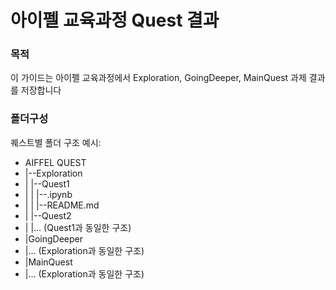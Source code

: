 # 아이펠 교육과정 Quest 결과
### 목적
이 가이드는 아이펠 교육과정에서 Exploration, GoingDeeper, MainQuest 과제 결과를 저장합니다

### 폴더구성
퀘스트별 폴더 구조 예시:

- AIFFEL QUEST
- |--Exploration
- |  |--Quest1
- |  |  |--.ipynb
- |  |  |--README.md
- |  |--Quest2
- |  |... (Quest1과 동일한 구조)
- |GoingDeeper
- |... (Exploration과 동일한 구조)
- |MainQuest
- |... (Exploration과 동일한 구조)



